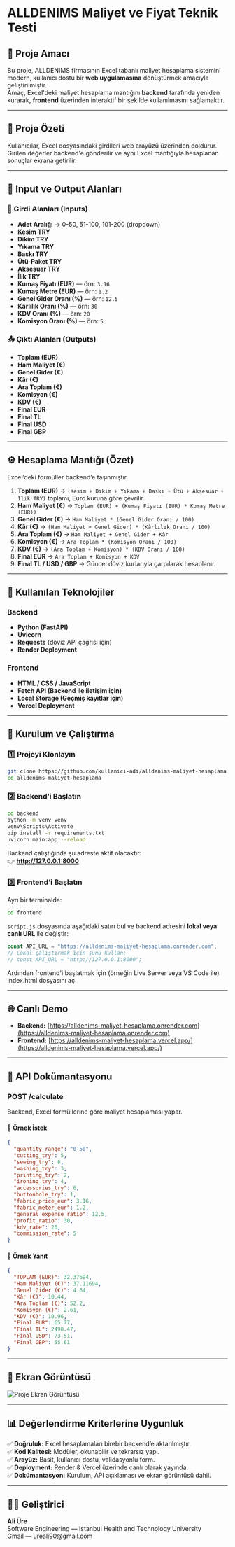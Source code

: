 # ALLDENIMS Maliyet ve Fiyat Teknik Testi

## 🎯 Proje Amacı
Bu proje, ALLDENIMS firmasının Excel tabanlı maliyet hesaplama sistemini modern, kullanıcı dostu bir **web uygulamasına** dönüştürmek amacıyla geliştirilmiştir.  
Amaç, Excel'deki maliyet hesaplama mantığını **backend** tarafında yeniden kurarak, **frontend** üzerinden interaktif bir şekilde kullanılmasını sağlamaktır.

---

## 🧮 Proje Özeti
Kullanıcılar, Excel dosyasındaki girdileri web arayüzü üzerinden doldurur.  
Girilen değerler backend'e gönderilir ve aynı Excel mantığıyla hesaplanan sonuçlar ekrana getirilir.

---

## 🧠 Input ve Output Alanları

### 📝 Girdi Alanları (Inputs)
- **Adet Aralığı** → 0-50, 51-100, 101-200 (dropdown)
- **Kesim TRY**
- **Dikim TRY**
- **Yıkama TRY**
- **Baskı TRY**
- **Ütü-Paket TRY**
- **Aksesuar TRY**
- **İlik TRY**
- **Kumaş Fiyatı (EUR)** — örn: `3.16`
- **Kumaş Metre (EUR)** — örn: `1.2`
- **Genel Gider Oranı (%)** — örn: `12.5`
- **Kârlılık Oranı (%)** — örn: `30`
- **KDV Oranı (%)** — örn: `20`
- **Komisyon Oranı (%)** — örn: `5`

### 📤 Çıktı Alanları (Outputs)
- **Toplam (EUR)**
- **Ham Maliyet (€)**
- **Genel Gider (€)**
- **Kâr (€)**
- **Ara Toplam (€)**
- **Komisyon (€)**
- **KDV (€)**
- **Final EUR**
- **Final TL**
- **Final USD**
- **Final GBP**

---

## ⚙️ Hesaplama Mantığı (Özet)
Excel’deki formüller backend’e taşınmıştır.

1. **Toplam (EUR)** → `(Kesim + Dikim + Yıkama + Baskı + Ütü + Aksesuar + İlik TRY)` toplamı, Euro kuruna göre çevrilir.
1. **Ham Maliyet (€)** → `Toplam (EUR) + (Kumaş Fiyatı (EUR) * Kumaş Metre (EUR)) `
2. **Genel Gider (€)** → `Ham Maliyet * (Genel Gider Oranı / 100)`
3. **Kâr (€)** → `(Ham Maliyet + Genel Gider) * (Kârlılık Oranı / 100)`
4. **Ara Toplam (€)** → `Ham Maliyet + Genel Gider + Kâr`
5. **Komisyon (€)** → `Ara Toplam * (Komisyon Oranı / 100)`
6. **KDV (€)** → `(Ara Toplam + Komisyon) * (KDV Oranı / 100)`
7. **Final EUR** → `Ara Toplam + Komisyon + KDV`
8. **Final TL / USD / GBP** → Güncel döviz kurlarıyla çarpılarak hesaplanır.

---

## 🧩 Kullanılan Teknolojiler

### Backend
- **Python (FastAPI)**
- **Uvicorn**
- **Requests** (döviz API çağrısı için)
- **Render Deployment**

### Frontend
- **HTML / CSS / JavaScript**
- **Fetch API (Backend ile iletişim için)**
- **Local Storage (Geçmiş kayıtlar için)**
- **Vercel Deployment**

---

## 🚀 Kurulum ve Çalıştırma

### 1️⃣ Projeyi Klonlayın
```bash
git clone https://github.com/kullanici-adi/alldenims-maliyet-hesaplama.git
cd alldenims-maliyet-hesaplama
```

### 2️⃣ Backend’i Başlatın
```bash
cd backend
python -m venv venv
venv\Scripts\Activate
pip install -r requirements.txt
uvicorn main:app --reload
```
Backend çalıştığında şu adreste aktif olacaktır:  
👉 **http://127.0.0.1:8000**

### 3️⃣ Frontend’i Başlatın
Ayrı bir terminalde:
```bash
cd frontend
```

`script.js` dosyasında aşağıdaki satırı bul ve backend adresini **lokal veya canlı URL** ile değiştir:

```js
const API_URL = "https://alldenims-maliyet-hesaplama.onrender.com"; 
// Lokal çalıştırmak için şunu kullan:
// const API_URL = "http://127.0.0.1:8000";
```

Ardından frontend'i başlatmak için (örneğin Live Server veya VS Code ile) index.html dosyasını aç

---

## 🌐 Canlı Demo
- **Backend:** [https://alldenims-maliyet-hesaplama.onrender.com](https://alldenims-maliyet-hesaplama.onrender.com)
- **Frontend:** [https://alldenims-maliyet-hesaplama.vercel.app/](https://alldenims-maliyet-hesaplama.vercel.app/)

---

## 🧾 API Dokümantasyonu

### **POST /calculate**
Backend, Excel formüllerine göre maliyet hesaplaması yapar.

#### 🧩 Örnek İstek
```json
{
  "quantity_range": "0-50",
  "cutting_try": 5,
  "sewing_try": 8,
  "washing_try": 3,
  "printing_try": 2,
  "ironing_try": 4,
  "accessories_try": 6,
  "buttonhole_try": 1,
  "fabric_price_eur": 3.16,
  "fabric_meter_eur": 1.2,
  "general_expense_ratio": 12.5,
  "profit_ratio": 30,
  "kdv_rate": 20,
  "commission_rate": 5
}
```

#### 🧾 Örnek Yanıt
```json
{
  "TOPLAM (EUR)": 32.37694,
  "Ham Maliyet (€)": 37.11694,
  "Genel Gider (€)": 4.64,
  "Kâr (€)": 10.44,
  "Ara Toplam (€)": 52.2,
  "Komisyon (€)": 2.61,
  "KDV (€)": 10.96,
  "Final EUR": 65.77,
  "Final TL": 2498.47,
  "Final USD": 73.51,
  "Final GBP": 55.61
}
```

---

## 📸 Ekran Görüntüsü

![Proje Ekran Görüntüsü](application_screen_view.png)

---

## 📊 Değerlendirme Kriterlerine Uygunluk

✅ **Doğruluk:** Excel hesaplamaları birebir backend’e aktarılmıştır.  
✅ **Kod Kalitesi:** Modüler, okunabilir ve tekrarsız yapı.  
✅ **Arayüz:** Basit, kullanıcı dostu, validasyonlu form.  
✅ **Deployment:** Render & Vercel üzerinde canlı olarak yayında.  
✅ **Dokümantasyon:** Kurulum, API açıklaması ve ekran görüntüsü dahil.

---

## 👨‍💻 Geliştirici
**Ali Üre**  
Software Engineering — Istanbul Health and Technology University  
Gmail — ureali90@gmail.com

